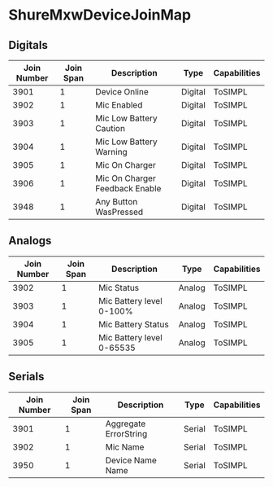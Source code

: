 # ShureMxwDeviceJoinMap

## Digitals

| Join Number | Join Span | Description                    | Type                | Capabilities |
| ----------- | --------- | ------------------------------ | ------------------- | ------------ |
| 3901        | 1         | Device Online                  | Digital             | ToSIMPL      |
| 3902        | 1         | Mic Enabled                    | Digital             | ToSIMPL      |
| 3903        | 1         | Mic Low Battery Caution        | Digital             | ToSIMPL      |
| 3904        | 1         | Mic Low Battery Warning        | Digital             | ToSIMPL      |
| 3905        | 1         | Mic On Charger                 | Digital             | ToSIMPL      |
| 3906        | 1         | Mic On Charger Feedback Enable | Digital             | ToSIMPL      |
| 3948        | 1         | Any Button WasPressed          | Digital             | ToSIMPL      |

## Analogs

| Join Number | Join Span | Description               | Type                | Capabilities |
| ----------- | --------- | ------------------------- | ------------------- | ------------ |
| 3902        | 1         | Mic Status                | Analog              | ToSIMPL      |
| 3903        | 1         | Mic Battery level 0-100%  | Analog              | ToSIMPL      |
| 3904        | 1         | Mic Battery Status        | Analog              | ToSIMPL      |
| 3905        | 1         | Mic Battery level 0-65535 | Analog              | ToSIMPL      |

## Serials

| Join Number | Join Span | Description           | Type                | Capabilities |
| ----------- | --------- | --------------------- | ------------------- | ------------ |
| 3901        | 1         | Aggregate ErrorString | Serial              | ToSIMPL      |
| 3902        | 1         | Mic Name              | Serial              | ToSIMPL      |
| 3950        | 1         | Device Name Name      | Serial              | ToSIMPL      |


